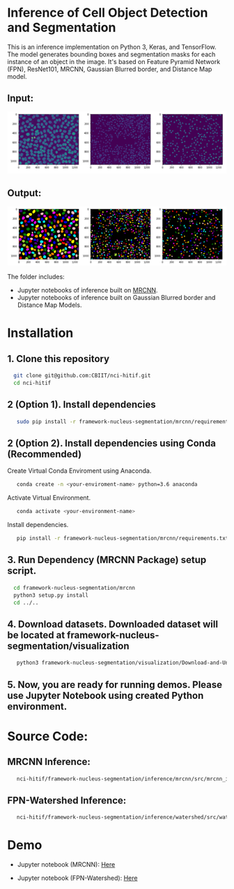 # Inference of Cell Object Detection and Segmentation
This is an inference implementation on Python 3, Keras, and TensorFlow. The model generates bounding boxes and segmentation masks for each instance of an object in the image. It's based on Feature Pyramid Network (FPN), ResNet101, MRCNN, Gaussian Blurred border, and Distance Map model.

## Input:
![](assets/sample1.png)
## Output:
![](assets/sample2.png)

The folder includes:
* Jupyter notebooks of inference built on [MRCNN](https://arxiv.org/abs/1703.06870).
* Jupyter notebooks of inference built on Gaussian Blurred border and Distance Map Models.

# Installation
## 1. Clone this repository
```bash
  git clone git@github.com:CBIIT/nci-hitif.git
  cd nci-hitif
   ```
## 2 (Option 1). Install dependencies
```bash
   sudo pip install -r framework-nucleus-segmentation/mrcnn/requirements.txt
   ```
## 2 (Option 2). Install dependencies using Conda (Recommended)
Create Virtual Conda Enviroment using Anaconda.
```bash
   conda create -n <your-enviroment-name> python=3.6 anaconda
   ```
Activate Virtual Environment.
```bash
   conda activate <your-environment-name>
   ```
 Install dependencies.
```bash
   pip install -r framework-nucleus-segmentation/mrcnn/requirements.txt
   ```

## 3. Run Dependency (MRCNN Package) setup script.
```bash
  cd framework-nucleus-segmentation/mrcnn
  python3 setup.py install
  cd ../..
   ```
## 4. Download datasets. Downloaded dataset will be located at **framework-nucleus-segmentation/visualization**
```bash
   python3 framework-nucleus-segmentation/visualization/Download-and-Unzip.py
   ```
## 5. Now, you are ready for running demos. Please use Jupyter Notebook using created Python environment.

# Source Code:
## MRCNN Inference:
```bash
   nci-hitif/framework-nucleus-segmentation/inference/mrcnn/src/mrcnn_infer.py
   ```
## FPN-Watershed Inference:
```bash
   nci-hitif/framework-nucleus-segmentation/inference/watershed/src/watershed_infer.py
   ```


# Demo
* Jupyter notebook (MRCNN): [Here](https://github.com/CBIIT/nci-hitif/blob/master/framework-nucleus-segmentation/inference/mrcnn/demo/demo.ipynb)

* Jupyter notebook (FPN-Watershed): [Here](https://github.com/CBIIT/nci-hitif/blob/master/framework-nucleus-segmentation/inference/watershed/demo/demo.ipynb)
